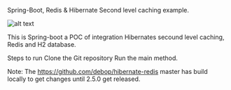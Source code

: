 Spring-Boot, Redis & Hibernate Second level caching example.

![alt text](https://encrypted-tbn0.gstatic.com/images?q=tbn:ANd9GcQqbc-gH9oDWTqUM7dJEY3RQRr7-6VeSE-yIOVsQ9FDWRyz2xhX)

This is Spring-boot a POC of integration Hibernates secound level caching, Redis and H2 database.

Steps to run 
Clone the Git repository
Run the main method.

Note: The https://github.com/debop/hibernate-redis master has build locally to get changes until 2.5.0 get
released.